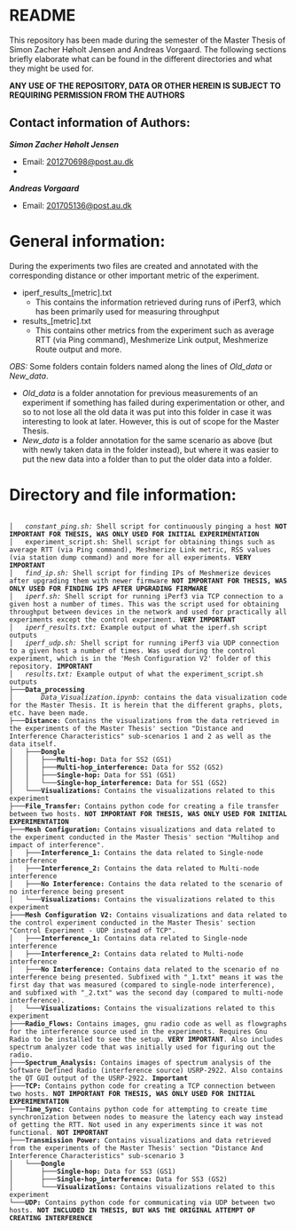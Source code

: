 # README
This repository has been made during the semester of the Master Thesis of Simon Zacher Høholt Jensen and Andreas Vorgaard.
The following sections briefly elaborate what can be found in the different directories and what they might be used for.

**ANY USE OF THE REPOSITORY, DATA OR OTHER HEREIN IS SUBJECT TO REQUIRING PERMISSION FROM THE AUTHORS**

## Contact information of Authors: 
***Simon Zacher Høholt Jensen***
- Email: 201270698@post.au.dk
- 
***Andreas Vorgaard***
- Email: 201705136@post.au.dk




# General information:
During the experiments two files are created and annotated with the corresponding distance or other important metric of the experiment.
- iperf_results_[metric].txt
    - This contains the information retrieved during runs of iPerf3, which has been primarily used for measuring throughput
- results_[metric].txt
    - This contains other metrics from the experiment such as average RTT (via Ping command), Meshmerize Link output, Meshmerize Route output and more.

*OBS:* Some folders contain folders named along the lines of *Old_data* or *New_data*. 
- *Old_data* is a folder annotation for previous measurements of an experiment if something has failed during experimentation or other, and so to not lose all the old data it was put into this folder in case it was interesting to look at later. However, this is out of scope for the Master Thesis.
- *New_data* is a folder annotation for the same scenario as above (but with newly taken data in the folder instead), but where it was easier to put the new data into a folder than to put the older data into a folder.


# Directory and file information:

<pre><code>
│   <i>constant_ping.sh:</i> Shell script for continuously pinging a host <b>NOT IMPORTANT FOR THESIS, WAS ONLY USED FOR INITIAL EXPERIMENTATION</b>
│   experiment_script.sh:</i> Shell script for obtaining things such as average RTT (via Ping command), Meshmerize Link metric, RSS values (via station dump command) and more for all experiments. <b>VERY IMPORTANT</b>
│   <i>find_ip.sh:</i> Shell script for finding IPs of Meshmerize devices after upgrading them with newer firmware <b>NOT IMPORTANT FOR THESIS, WAS ONLY USED FOR FINDING IPS AFTER UPGRADING FIRMWARE</b>
│   <i>iperf.sh:</i> Shell script for running iPerf3 via TCP connection to a given host a number of times. This was the script used for obtaining throughput between devices in the network and used for practically all experiments except the control experiment. <b>VERY IMPORTANT</b>
│   <i>iperf_results.txt:</i> Example output of what the iperf.sh script outputs
│   <i>iperf_udp.sh:</i> Shell script for running iPerf3 via UDP connection to a given host a number of times. Was used during the control experiment, which is in the 'Mesh Configuration V2' folder of this repository. <b>IMPORTANT</b>
│   <i>results.txt:</i> Example output of what the experiment_script.sh outputs
├───<b>Data_processing</b>
│       <i>Data_Visualization.ipynb:</i> contains the data visualization code for the Master Thesis. It is herein that the different graphs, plots, etc. have been made.
├───<b>Distance:</b> Contains the visualizations from the data retrieved in the experiments of the Master Thesis' section "Distance and Interference Characteristics" sub-scenarios 1 and 2 as well as the data itself.
│   ├───<b>Dongle</b>
│   │   ├───<b>Multi-hop:</b> Data for SS2 (GS1)
│   │   ├───<b>Multi-hop_interference:</b> Data for SS2 (GS2)
│   │   ├───<b>Single-hop:</b> Data for SS1 (GS1)
│   │   └───<b>Single-hop_interference:</b> Data for SS1 (GS2)
│   └───<b>Visualizations:</b> Contains the visualizations related to this experiment
├───<b>File_Transfer:</b> Contains python code for creating a file transfer between two hosts. <b>NOT IMPORTANT FOR THESIS, WAS ONLY USED FOR INITIAL EXPERIMENTATION</b>
├───<b>Mesh Configuration:</b> Contains visualizations and data related to the experiment conducted in the Master Thesis' section "Multihop and impact of interference".
│   ├───<b>Interference_1:</b> Contains the data related to Single-node interference
│   ├───<b>Interference_2:</b> Contains the data related to Multi-node interference
│   ├───<b>No Interference:</b> Contains the data related to the scenario of no interference being present
│   └───<b>Visualizations:</b> Contains the visualizations related to this experiment
├───<b>Mesh Configuration V2:</b> Contains visualizations and data related to the control experiment conducted in the Master Thesis' section "Control Experiment - UDP instead of TCP".
│   ├───<b>Interference_1:</b> Contains data related to Single-node interference
│   ├───<b>Interference_2:</b> Contains data related to Multi-node interference
│   ├───<b>No Interference:</b> Contains data related to the scenario of no interference being presented. Subfixed with "_1.txt" means it was the first day that was measured (compared to single-node interference), and subfixed with "_2.txt" was the second day (compared to multi-node interference).
│   └───<b>Visualizations:</b> Contains the visualizations related to this experiment
├───<b>Radio_Flows:</b> Contains images, gnu radio code as well as flowgraphs for the interference source used in the experiments. Requires Gnu Radio to be installed to see the setup. <b>VERY IMPORTANT</b>. Also includes spectrum analyzer code that was initially used for figuring out the radio.
├───<b>Spectrum_Analysis:</b> Contains images of spectrum analysis of the Software Defined Radio (interference source) USRP-2922. Also contains the QT GUI output of the USRP-2922. <b>Important</b>
├───<b>TCP:</b> Contains python code for creating a TCP connection between two hosts. <b>NOT IMPORTANT FOR THESIS, WAS ONLY USED FOR INITIAL EXPERIMENTATION</b>
├───<b>Time_Sync:</b> Contains python code for attempting to create time synchronization between nodes to measure the latency each way instead of getting the RTT. Not used in any experiments since it was not functional. <b>NOT IMPORTANT</b>
├───<b>Transmission Power:</b> Contains visualizations and data retrieved from the experiments of the Master Thesis' section "Distance And Interference Characteristics" sub-scenario 3
│   └───<b>Dongle</b>
│       ├───<b>Single-hop:</b> Data for SS3 (GS1)
│       ├───<b>Single-hop_interference:</b> Data for SS3 (GS2)
│       └───<b>Visualizations:</b> Contains visualizations related to this experiment
└───<b>UDP:</b> Contains python code for communicating via UDP between two hosts. <b>NOT INCLUDED IN THESIS, BUT WAS THE ORIGINAL ATTEMPT OF CREATING INTERFERENCE</b>
</code></pre>
